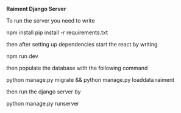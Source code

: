**Raiment Django Server**

To run the server you need to write

npm install
pip install -r requirements.txt

then after setting up dependencies start the react by writing

npm run dev

then populate the database with the following command

python manage.py migrate && python manage.py loaddata raiment

then run the django server by

python manage.py runserver


